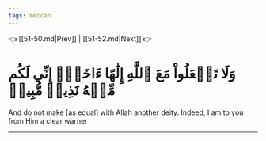 ```yaml
---
tags: meccan
---
```


👈 [[51-50.md|Prev]] | [[51-52.md|Next]] 👉

# وَلَا تَجۡعَلُواْ مَعَ ٱللَّهِ إِلَٰهًا ءَاخَرَۖ إِنِّي لَكُم مِّنۡهُ نَذِيرٞ مُّبِينٞ

And do not make [as equal] with Allah another deity. Indeed, I am to you from Him a clear warner

---

